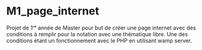 # M1_page_internet
Projet de 1ʳᵉ année de Master pour but de créer une page internet avec des conditions à remplir pour la notation avec une thématique libre.
Une des conditions étant un fonctionnement avec le PHP en utilisant wamp server.
